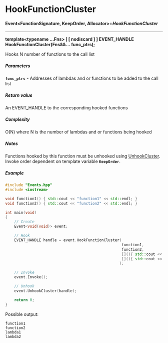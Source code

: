 # HookFunctionCluster
#### Event<FunctionSignature, KeepOrder, Allocator>::___HookFunctionCluster___

-----

__template<typename ...Fns>
  [ [ nodiscard \] \] EVENT_HANDLE HookFunctionCluster(Fns&&... func_ptrs);__

Hooks N number of functions to the call list

##### Parameters
__`func_ptrs`__ - Addresses of lambdas and or functions to be added to the call list

##### Return value
An EVENT_HANDLE to the corresponding hooked functions

##### Complexity
O(N) where N is the number of lambdas and or functions being hooked

##### Notes
Functions hooked by this function must be unhooked using [UnhookCluster](https://github.com/itstristanb/Events/wiki/UnhookCluster).  
Invoke order dependent on template variable __`KeepOrder`__.

##### Example
```c++
#include "Events.hpp"
#include <iostream>

void function1() { std::cout << "function1" << std::endl; }
void function2() { std::cout << "function2" << std::endl; }

int main(void)
{
    // Create
    Event<void(void)> event;

    // Hook
    EVENT_HANDLE handle = event.HookFunctionCluster(
                                                    function1, 
                                                    function2, 
                                                    [](){ std::cout << "lambda1" << std::endl; }, 
                                                    [](){ std::cout << "lambda2" << std::endl; }
                                                   );

    // Invoke
    event.Invoke();

    // Unhook
    event.UnhookCluster(handle);

    return 0;
}
```

Possible output:

```c++17
function1
function2
lambda1
lambda2
```